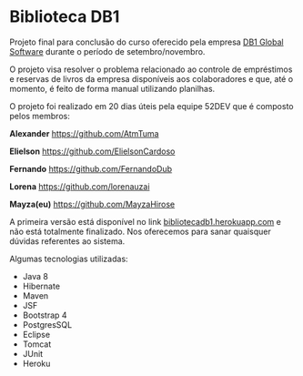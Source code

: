 # Biblioteca DB1
Projeto final para conclusão do curso oferecido pela empresa <a href="http://www.db1.com.br/">DB1 Global Software</a> durante o período de setembro/novembro. 

O projeto visa resolver o problema relacionado ao controle de empréstimos e reservas de livros da empresa disponíveis aos colaboradores e que, até o momento, é feito de forma manual utilizando planilhas. 

O projeto foi realizado em 20 dias úteis pela equipe 52DEV que é composto pelos membros: 

**Alexander** https://github.com/AtmTuma 

**Elielson**  https://github.com/ElielsonCardoso

**Fernando**  https://github.com/FernandoDub

**Lorena**    https://github.com/lorenauzai

**Mayza(eu)** https://github.com/MayzaHirose

A primeira versão está disponível no link <a href="bibliotecadb1.herokuapp.com">bibliotecadb1.herokuapp.com</a> e não está totalmente finalizado. Nos oferecemos para sanar quaisquer dúvidas referentes ao sistema. 

Algumas tecnologias utilizadas:

- Java 8
- Hibernate
- Maven
- JSF
- Bootstrap 4
- PostgresSQL
- Eclipse
- Tomcat
- JUnit
- Heroku
